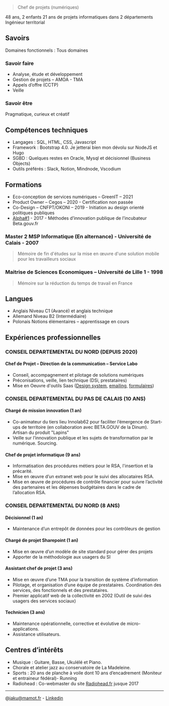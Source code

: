 > Chef de projets (numériques)

48 ans, 2 enfants
21 ans de projets informatiques dans 2 départements
Ingénieur territorial

## Savoirs
Domaines fonctionnels : Tous domaines

### Savoir faire
- Analyse, étude et développement
- Gestion de projets – AMOA - TMA
- Appels d’offre (CCTP) 
- Veille

### Savoir être	
Pragmatique, curieux et créatif

## Compétences techniques
- Langages :	SQL, HTML, CSS, Javascript
- Framework :	Bootstrap 4.0. Je jetterai bien mon dévolu sur NodeJS et Hugo
- SGBD :	Quelques restes en Oracle, Mysql et décisionnel (Business Objects)
- Outils préférés : Slack, Notion, Mindnode, Vscodium

## Formations

- Eco-conception de services numériques – GreenIT – 2021
- Product Owner – Cegos – 2020 - Certification non passée
- Co-Design – CNFPT/OKONI – 2019 - Initiation au design orienté politiques publiques
- [Alpha#1](https://beta.gouv.fr/2017/12/08/alpha1.html) - 2017 - Méthodes d’innovation publique de l’incubateur Beta.gouv.fr

### Master 2 MSP Informatique (En alternance) - Université de Calais - 2007
> Mémoire de fin d'études sur la mise en œuvre d'une solution mobile pour les travailleurs sociaux

### Maitrise de Sciences Economiques – Université de Lille 1 - 1998
> Mémoire sur la réduction du temps de travail en France

## Langues

- Anglais	Niveau C1 (Avancé) et anglais technique
- Allemand	Niveau B2 (Intermédiaire)
- Polonais	Notions élémentaires – apprentissage en cours

## Expériences professionnelles

### CONSEIL DEPARTEMENTAL DU NORD (DEPUIS 2020)

#### Chef de Projet – Direction de la communication – Service Labo
-	Conseil, accompagnement et pilotage de solutions numériques 
-	Préconisations, veille, lien technique (DSi, prestataires)
-	Mise en Oeuvre d'outils Saas ([Design system](https://communication.lenord.fr/), [emailing](https://www.sarbacane.com/), [formulaires](https://www.typeform.com/))

### CONSEIL DEPARTEMENTAL DU PAS DE CALAIS (10 ANS)

#### Chargé de mission innovation (1 an)
- Co-animateur du tiers lieu Innolab62 pour faciliter l’émergence de Start-ups de territoire (en collaboration avec BETA.GOUV de la Dinum). Artisan du produit "Lapins"
- Veille sur l’innovation publique et les sujets de transformation par le numérique. Sourcing.

#### Chef de projet informatique (9 ans)
- Informatisation des procédures métiers pour le RSA, l'insertion et la précarité.
- Mise en œuvre d’un extranet web pour le suivi des allocataires RSA.
- Mise en œuvre de procédures de contrôle financier pour suivre l’activité des partenaires et les dépenses budgétaires dans le cadre de l’allocation RSA.

### CONSEIL DEPARTEMENTAL DU NORD (8 ANS)

#### Décisionnel (1 an)
- Maintenance d’un entrepôt de données pour les contrôleurs de gestion

#### Chargé de projet Sharepoint (1 an)
- Mise en œuvre d’un modèle de site standard pour gérer des projets
- Apporter de la méthodologie aux usagers du SI

#### Assistant chef de projet (3 ans)
- Mise en œuvre d’une TMA pour la transition de système d’information
- Pilotage, et organisation d’une équipe de prestataires. Coordination des services, des fonctionnels et des prestataires.
- Premier applicatif web de la collectivité en 2002 (Outil de suivi des usagers des services sociaux)

#### Technicien (3 ans)
- Maintenance opérationnelle, corrective et évolutive de micro-applications.
- Assistance utilisateurs.

## Centres d’intérêts

- Musique : Guitare, Basse, Ukulélé et Piano.
- Chorale et atelier jazz au conservatoire de La Madeleine.
- Sports : 20 ans de planche à voile dont 10 ans d’encadrement (Moniteur et entraineur fédéral)- Running
- Radiohead : Co-webmaster du site [Radiohead.fr](https://www.radiohead.fr) jusque 2017

---
@jaku@mamot.fr - [Linkedin](https://www.linkedin.com/in/laurent-jakubowski-01080627)


